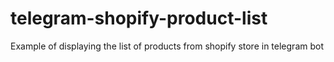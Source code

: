 # telegram-shopify-product-list
Example of displaying the list of products from shopify store in telegram bot
